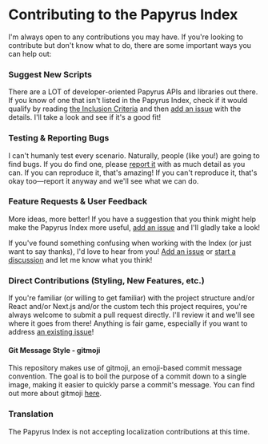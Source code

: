 # Contributing to the Papyrus Index

I'm always open to any contributions you may have. If you're looking to contribute but don't know what to do, there are some important ways you can help out:

### Suggest New Scripts
There are a LOT of developer-oriented Papyrus APIs and libraries out there. If you know of one that isn't listed in the Papyrus Index, check if it would qualify by reading [the Inclusion Criteria](./data/README.md#inclusion-criteria) and then [add an issue](/BellCubeDev/papyrus-index/issues/new) with the details. I'll take a look and see if it's a good fit!

### Testing & Reporting Bugs
I can't humanly test every scenario. Naturally, people (like you!) are going to find bugs. If you do find one, please [report it](/BellCubeDev/papyrus-index/issues/new) with as much detail as you can. If you can reproduce it, that's amazing! If you can't reproduce it, that's okay too—report it anyway and we'll see what we can do.

### Feature Requests & User Feedback
More ideas, more better! If you have a suggestion that you think might help make the Papyrus Index more useful, [add an issue](/BellCubeDev/papyrus-index/issues/new) and I'll gladly take a look!

If you've found something confusing when working with the Index (or just want to say thanks), I'd love to hear from you! [Add an issue](/BellCubeDev/papyrus-index/issues/new) or [start a discussion](/BellCubeDev/papyrus-index/discussions/new) and let me know what you think!

### Direct Contributions (Styling, New Features, etc.)
If you're familiar (or willing to get familiar) with the project structure and/or React and/or Next.js and/or the custom tech this project requires, you're always welcome to submit a pull request directly. I'll review it and we'll see where it goes from there! Anything is fair game, especially if you want to address [an existing issue](/BellCubeDev/papyrus-index/issues)!

#### Git Message Style - gitmoji
This repository makes use of gitmoji, an emoji-based commit message convention. The goal is to boil the purpose of a commit down to a single image, making it easier to quickly parse a commit's message. You can find out more about gitmoji [here](https://gitmoji.dev/).

### Translation
The Papyrus Index is not accepting localization contributions at this time.
